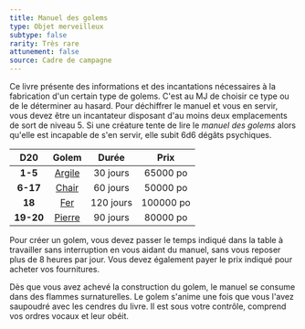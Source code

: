 ```yaml
---
title: Manuel des golems
type: Objet merveilleux
subtype: false
rarity: Très rare
attunement: false
source: Cadre de campagne
---
```

Ce livre présente des informations et des incantations nécessaires à la fabrication d'un certain type de golems. C'est au MJ de choisir ce type ou de le déterminer au hasard. Pour déchiffrer le manuel et vous en servir, vous devez être un incantateur disposant d'au moins deux emplacements de sort de niveau 5. Si une créature tente de lire le _manuel des golems_ alors qu'elle est incapable de s'en servir, elle subit 6d6 dégâts psychiques.

|D20|Golem|Durée|Prix|
|:-:|:-:|:-:|:-:|
|**1-5**|[Argile](/bestiaire/golem-d-argile/)|30 jours|65000 po|
|**6-17**|[Chair](/bestiaire/golem-de-chair/)|60 jours|50000 po|
|**18**|[Fer](/bestiaire/golem-de-fer/)|120 jours|100000 po|
|**19-20**|[Pierre](/bestiaire/golem-de-pierre/)|90 jours|80000 po|

Pour créer un golem, vous devez passer le temps indiqué dans la table à travailler sans interruption en vous aidant du manuel, sans vous reposer plus de 8 heures par jour. Vous devez également payer le prix indiqué pour acheter vos fournitures.

Dès que vous avez achevé la construction du golem, le manuel se consume dans des flammes surnaturelles. Le golem s'anime une fois que vous l'avez saupoudré avec les cendres du livre. Il est sous votre contrôle, comprend vos ordres vocaux et leur obéit.
